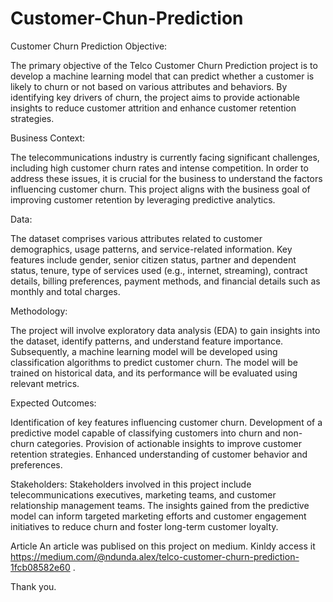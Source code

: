 # Customer-Chun-Prediction
Customer Churn Prediction
Objective:

The primary objective of the Telco Customer Churn Prediction project is to develop a machine learning model that can predict whether a customer is likely to churn or not based on various attributes and behaviors. By identifying key drivers of churn, the project aims to provide actionable insights to reduce customer attrition and enhance customer retention strategies.

Business Context:

The telecommunications industry is currently facing significant challenges, including high customer churn rates and intense competition. In order to address these issues, it is crucial for the business to understand the factors influencing customer churn. This project aligns with the business goal of improving customer retention by leveraging predictive analytics.

Data:

The dataset comprises various attributes related to customer demographics, usage patterns, and service-related information. Key features include gender, senior citizen status, partner and dependent status, tenure, type of services used (e.g., internet, streaming), contract details, billing preferences, payment methods, and financial details such as monthly and total charges.

Methodology:

The project will involve exploratory data analysis (EDA) to gain insights into the dataset, identify patterns, and understand feature importance. Subsequently, a machine learning model will be developed using classification algorithms to predict customer churn. The model will be trained on historical data, and its performance will be evaluated using relevant metrics.

Expected Outcomes:

Identification of key features influencing customer churn.
Development of a predictive model capable of classifying customers into churn and non-churn categories.
Provision of actionable insights to improve customer retention strategies.
Enhanced understanding of customer behavior and preferences.

Stakeholders:
Stakeholders involved in this project include telecommunications executives, marketing teams, and customer relationship management teams. The insights gained from the predictive model can inform targeted marketing efforts and customer engagement initiatives to reduce churn and foster long-term customer loyalty.

Article
An article was publised on this project on medium. Kinldy access it https://medium.com/@ndunda.alex/telco-customer-churn-prediction-1fcb08582e60 .

Thank you.
